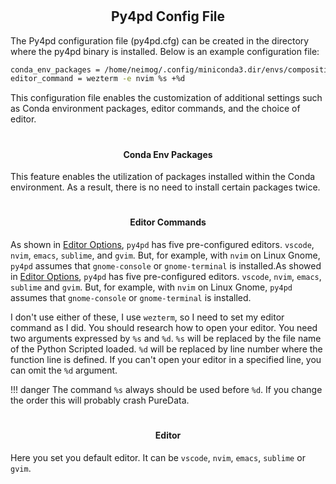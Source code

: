 # <h2 align="center"> **Py4pd Config File** </h2>

The Py4pd configuration file (py4pd.cfg) can be created in the directory where the py4pd binary is installed. Below is an example configuration file:

```bash
conda_env_packages = /home/neimog/.config/miniconda3.dir/envs/composition/lib/python3.11/site-packages/
editor_command = wezterm -e nvim %s +%d
```

This configuration file enables the customization of additional settings such as Conda environment packages, editor commands, and the choice of editor.

# <h4 align="center"> **Conda Env Packages** </h4>

This feature enables the utilization of packages installed within the Conda environment. As a result, there is no need to install certain packages twice.

# <h4 align="center"> **Editor Commands** </h4>

As shown in [Editor Options](./args.md#editor-options), `py4pd` has five pre-configured editors. `vscode`, `nvim`, `emacs`, `sublime`, and `gvim`. But, for example, with `nvim` on Linux Gnome, `py4pd` assumes that `gnome-console` or `gnome-terminal` is installed.As showed in [Editor Options](./args.md#editor-options), `py4pd` has five pre-configured editors. `vscode`, `nvim`, `emacs`, `sublime` and `gvim`. But, for example, with `nvim` on Linux Gnome, `py4pd` assumes that `gnome-console` or `gnome-terminal` is installed. 

I don't use either of these, I use `wezterm`, so I need to set my editor command as I did. You should research how to open your editor. You need two arguments expressed by `%s` and `%d`. `%s` will be replaced by the file name of the Python Scripted loaded. `%d` will be replaced by line number where the function line is defined. If you can't open your editor in a specified line, you can omit the `%d` argument. 

!!! danger
    The command `%s` always should be used before `%d`. If you change the order this will probably crash PureData.

# <h4 align="center"> **Editor** </h4>

Here you set you default editor. It can be `vscode`, `nvim`, `emacs`, `sublime` or `gvim`.

